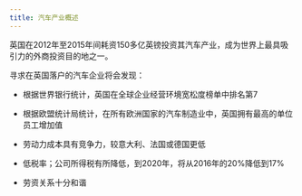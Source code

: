```yaml
---
title: 汽车产业概述
---
```


英国在2012年至2015年间耗资150多亿英镑投资其汽车产业，成为世界上最具吸引力的外商投资目的地之一。

寻求在英国落户的汽车企业将会发现：

- 根据世界银行统计，英国在全球企业经营环境宽松度榜单中排名第7

- 根据欧盟统计局统计，在所有欧洲国家的汽车制造业中，英国拥有最高的单位员工增加值

- 劳动力成本具有竞争力，较意大利、法国或德国更低

- 低税率；公司所得税有所降低，到2020年，将从2016年的20%降低到17%

- 劳资关系十分和谐
